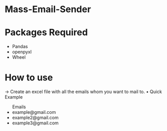 # Mass-Email-Sender

# Packages Required
- Pandas
- openpyxl 
- Wheel

# How to use
-> Create an excel file with all the emails whom you want to mail to.
• Quick Example
<ul>Emails
<li>example@gmail.com</li>
<li>example2@gmail.com</li>
<li>example3@gmail.com</li>
</ul>
